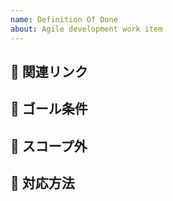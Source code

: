 ```yaml
---
name: Definition Of Done
about: Agile development work item
---
```


## 📎 関連リンク

## 🚀 ゴール条件

## 🔦 スコープ外

## 🔨 対応方法
